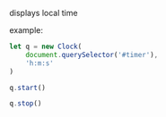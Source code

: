 displays local time

example:
```javascript
let q = new Clock(
    document.querySelector('#timer'),
    'h:m:s'
)

q.start()

q.stop()
```